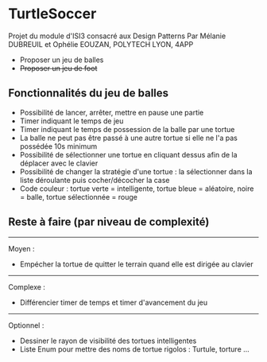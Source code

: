 # TurtleSoccer
Projet du module d'ISI3 consacré aux Design Patterns
Par Mélanie DUBREUIL et Ophélie EOUZAN, POLYTECH LYON, 4APP

* Proposer un jeu de balles
* ~~Proposer un jeu de foot~~

## Fonctionnalités du jeu de balles
- Possibilité de lancer, arrêter, mettre en pause une partie
- Timer indiquant le temps de jeu
- Timer indiquant le temps de possession de la balle par une tortue
- La balle ne peut pas être passé à une autre tortue si elle ne l'a pas possédée 10s minimum
- Possibilité de sélectionner une tortue en cliquant dessus afin de la déplacer avec le clavier
- Possibilité de changer la stratégie d'une tortue : la sélectionner dans la liste déroulante puis cocher/décocher la case
- Code couleur : tortue verte = intelligente, tortue bleue = aléatoire, noire = balle, tortue sélectionnée = rouge


## Reste à faire (par niveau de complexité)
---
Moyen :
- Empécher la tortue de quitter le terrain quand elle est dirigée au clavier
---
Complexe :
- Différencier timer de temps et timer d'avancement du jeu
---
Optionnel :
- Dessiner le rayon de visibilité des tortues intelligentes
- Liste Enum pour mettre des noms de tortue rigolos : Turtule, torture ...
